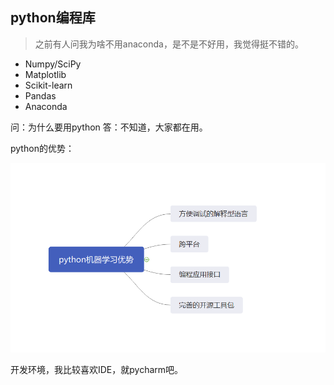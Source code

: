 ## python编程库

>之前有人问我为啥不用anaconda，是不是不好用，我觉得挺不错的。  

- Numpy/SciPy
- Matplotlib
- Scikit-learn
- Pandas
- Anaconda

问：为什么要用python
答：不知道，大家都在用。

python的优势：  

![](assets/markdown-img-paste-20200319160012691.png)  

开发环境，我比较喜欢IDE，就pycharm吧。  
